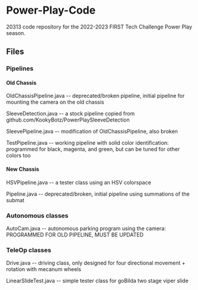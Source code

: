 # Power-Play-Code
20313 code repository for the 2022-2023 FIRST Tech Challenge Power Play season.

## Files

### Pipelines
#### Old Chassis
OldChassisPipeline.java -- deprecated/broken pipeline, initial pipeline for mounting the camera on the old chassis

SleeveDetection.java -- a stock pipeline copied from github.com/KookyBotz/PowerPlaySleeveDetection

SleevePipeline.java -- modification of OldChassisPipeline, also broken

TestPipeline.java -- working pipeline with solid color identification: programmed for black, magenta, and green, but can be tuned for other colors too


#### New Chassis
HSVPipeline.java -- a tester class using an HSV colorspace

Pipeline.java -- deprecated/broken, initial pipeline using summations of the submat


### Autonomous classes
AutoCam.java -- autonomous parking program using the camera: PROGRAMMED FOR OLD PIPELINE, MUST BE UPDATED


### TeleOp classes
Drive.java -- driving class, only designed for four directional movement + rotation with mecanum wheels

LinearSlideTest.java -- simple tester class for goBilda two stage viper slide
